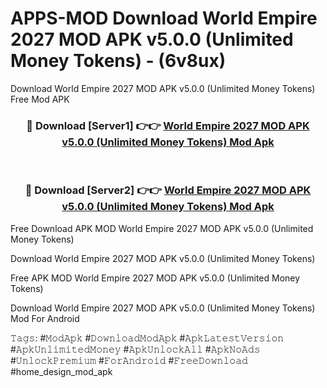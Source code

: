 # APPS-MOD Download World Empire 2027 MOD APK v5.0.0 (Unlimited Money Tokens) - (6v8ux)
Download World Empire 2027 MOD APK v5.0.0 (Unlimited Money Tokens) Free Mod APK

<div align="center">
<h3>🔴 Download [Server1] 👉👉 <a href="https://apk-comot.site?title=World_Empire_2027_MOD_APK_v5.0.0_(Unlimited_Money_Tokens)">World Empire 2027 MOD APK v5.0.0 (Unlimited Money Tokens) Mod Apk</a></h3><br>

<h3>🔴 Download [Server2] 👉👉 <a href="https://apk-comot.site?title=World_Empire_2027_MOD_APK_v5.0.0_(Unlimited_Money_Tokens)">World Empire 2027 MOD APK v5.0.0 (Unlimited Money Tokens) Mod Apk</a></h3>
</div>


Free Download APK MOD World Empire 2027 MOD APK v5.0.0 (Unlimited Money Tokens)

Download World Empire 2027 MOD APK v5.0.0 (Unlimited Money Tokens) 

Free APK MOD World Empire 2027 MOD APK v5.0.0 (Unlimited Money Tokens) 

Download World Empire 2027 MOD APK v5.0.0 (Unlimited Money Tokens) Mod For Android

𝚃𝚊𝚐𝚜: #𝙼𝚘𝚍𝙰𝚙𝚔 #𝙳𝚘𝚠𝚗𝚕𝚘𝚊𝚍𝙼𝚘𝚍𝙰𝚙𝚔 #𝙰𝚙𝚔𝙻𝚊𝚝𝚎𝚜𝚝𝚅𝚎𝚛𝚜𝚒𝚘𝚗 #𝙰𝚙𝚔𝚄𝚗𝚕𝚒𝚖𝚒𝚝𝚎𝚍𝙼𝚘𝚗𝚎𝚢 #𝙰𝚙𝚔𝚄𝚗𝚕𝚘𝚌𝚔𝙰𝚕𝚕 #𝙰𝚙𝚔𝙽𝚘𝙰𝚍𝚜 #𝚄𝚗𝚕𝚘𝚌𝚔𝙿𝚛𝚎𝚖𝚒𝚞𝚖 #𝙵𝚘𝚛𝙰𝚗𝚍𝚛𝚘𝚒𝚍 #𝙵𝚛𝚎𝚎𝙳𝚘𝚠𝚗𝚕𝚘𝚊𝚍 #home_design_mod_apk